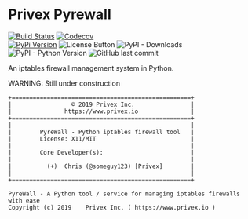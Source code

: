 Privex Pyrewall
================

[![Build Status](https://travis-ci.com/Privex/pyrewall.svg?branch=master)](https://travis-ci.com/Privex/pyrewall) 
[![Codecov](https://img.shields.io/codecov/c/github/Privex/pyrewall)](https://codecov.io/gh/Privex/pyrewall)  
[![PyPi Version](https://img.shields.io/pypi/v/privex-jsonrpc.svg)](https://pypi.org/project/pyrewall/)
![License Button](https://img.shields.io/pypi/l/pyrewall) 
![PyPI - Downloads](https://img.shields.io/pypi/dm/pyrewall)
![PyPI - Python Version](https://img.shields.io/pypi/pyversions/pyrewall) 
![GitHub last commit](https://img.shields.io/github/last-commit/Privex/pyrewall)

An iptables firewall management system in Python.

WARNING: Still under construction

```
+===================================================+
|                 © 2019 Privex Inc.                |
|               https://www.privex.io               |
+===================================================+
|                                                   |
|        PyreWall - Python iptables firewall tool   |
|        License: X11/MIT                           |
|                                                   |
|        Core Developer(s):                         |
|                                                   |
|          (+)  Chris (@someguy123) [Privex]        |
|                                                   |
+===================================================+

PyreWall - A Python tool / service for managing iptables firewalls with ease
Copyright (c) 2019    Privex Inc. ( https://www.privex.io )

```